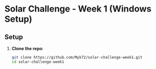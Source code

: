 # Solar Challenge - Week 1 (Windows Setup)

## Setup
1. **Clone the repo**:
   ```bash
   git clone https://github.com/Myk72/solar-challenge-week1.git
   cd solar-challenge-week1